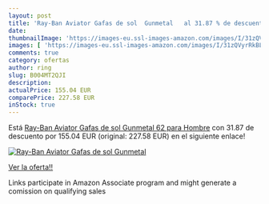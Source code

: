 ```yaml
---
layout: post
title: 'Ray-Ban Aviator Gafas de sol  Gunmetal   al 31.87 % de descuento'
date: 
thumbnailImage: 'https://images-eu.ssl-images-amazon.com/images/I/31zQVyrRkBL._SL200_.jpg'
images: [ 'https://images-eu.ssl-images-amazon.com/images/I/31zQVyrRkBL._SL200_.jpg' ]
comments: true
category: ofertas
author: ring
slug: B004MT2QJI
description:
actualPrice: 155.04 EUR
comparePrice: 227.58 EUR
inStock: true
---
```


Está [Ray-Ban Aviator Gafas de sol  Gunmetal  62 para Hombre](https://www.amazon.es/dp/B004MT2QJI/?tag=tolees-21) con 31.87 de descuento por 155.04 EUR (original: 227.58 EUR) en el siguiente enlace!

[![Ray-Ban Aviator Gafas de sol  Gunmetal  ](https://images-eu.ssl-images-amazon.com/images/I/31zQVyrRkBL._SL200_.jpg)](https://www.amazon.es/dp/B004MT2QJI/?tag=tolees-21)

[Ver la oferta!!](https://www.amazon.es/dp/B004MT2QJI/?tag=tolees-21)

Links participate in Amazon Associate program and might generate a comission on qualifying sales


